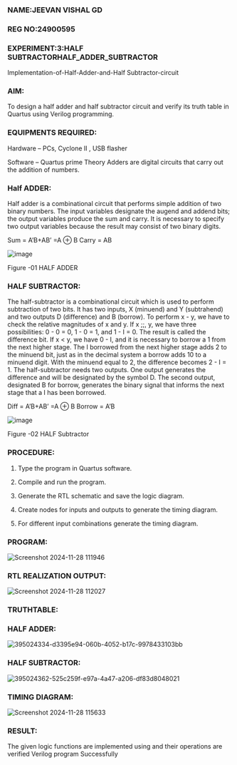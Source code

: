 ### NAME:JEEVAN VISHAL GD
### REG NO:24900595
### EXPERIMENT:3:HALF SUBTRACTORHALF_ADDER_SUBTRACTOR

Implementation-of-Half-Adder-and-Half Subtractor-circuit

### AIM:

To design a half adder and half subtractor circuit and verify its truth table in Quartus using Verilog programming.

### EQUIPMENTS REQUIRED:

Hardware – PCs, Cyclone II , USB flasher 

Software – Quartus prime Theory Adders are digital circuits that carry out the addition of numbers.

### Half ADDER:

Half adder is a combinational circuit that performs simple addition of two binary numbers. The input variables designate the augend and addend bits; the output variables produce the sum and carry. It is necessary to specify two output variables because the result may consist of two binary digits.

Sum = A’B+AB’ =A ⊕ B Carry = AB

![image](https://github.com/naavaneetha/HALF_ADDER_SUBTRACTOR/assets/154305477/bd4a0b2c-cdbc-4184-ab08-81578f121e1f)

Figure -01 HALF ADDER

### HALF SUBTRACTOR:

The half-subtractor is a combinational circuit which is used to perform subtraction of two bits. It has two inputs, X (minuend) and Y (subtrahend) and two outputs D (difference) and B (borrow). To perform x - y, we have to check the relative magnitudes of x and y. If x ;;, y, we have three possibilities: 0 - 0 = 0, 1 - 0 = 1, and 1 - I = 0. The result is called the difference bit. If x < y, we have 0 - I, and it is necessary to borrow a 1 from the next higher stage. The I borrowed from the next higher stage adds 2 to the minuend bit, just as in the decimal system a borrow adds 10 to a minuend digit. With the minuend equal to 2, the difference becomes 2 - I = 1. The half-subtractor needs two outputs. One output generates the difference and will be designated by the symbol D. The second output, designated B for borrow, generates the binary signal that informs the next stage that a I has been borrowed. 

Diff = A’B+AB’ =A ⊕ B
Borrow = A’B

 ![image](https://github.com/naavaneetha/HALF_ADDER_SUBTRACTOR/assets/154305477/d76b099c-513f-4e7c-843a-e2fd028a531a)

Figure -02 HALF Subtractor


### PROCEDURE:

1.	Type the program in Quartus software.

2.	Compile and run the program.

3.	Generate the RTL schematic and save the logic diagram.

4.	Create nodes for inputs and outputs to generate the timing diagram.

5.	For different input combinations generate the timing diagram.


### PROGRAM:
![Screenshot 2024-11-28 111946](https://github.com/user-attachments/assets/619bb038-cec9-452a-b448-c8370e9f0e51)


### RTL REALIZATION OUTPUT:

![Screenshot 2024-11-28 112027](https://github.com/user-attachments/assets/1eedc792-4ad7-4a1f-afe1-e08d150817db)

### TRUTHTABLE:

### HALF ADDER:
![395024334-d3395e94-060b-4052-b17c-9978433103bb](https://github.com/user-attachments/assets/4cc27cf3-2e04-456b-acdd-f2dcb019e309)

### HALF SUBTRACTOR:
![395024362-525c259f-e97a-4a47-a206-df83d8048021](https://github.com/user-attachments/assets/b9dea356-5adb-469c-b56d-c4b6ad7d7bf9)

### TIMING DIAGRAM:
![Screenshot 2024-11-28 115633](https://github.com/user-attachments/assets/c2c0d96f-db70-43cc-9490-41c765963a8d)

### RESULT:
The given logic functions are implemented using and their operations are verified
Verilog program Successfully
